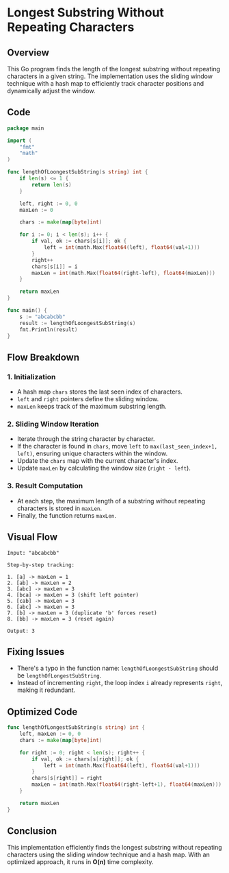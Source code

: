 # Longest Substring Without Repeating Characters

## Overview
This Go program finds the length of the longest substring without repeating characters in a given string. The implementation uses the sliding window technique with a hash map to efficiently track character positions and dynamically adjust the window.

## Code
```go
package main

import (
	"fmt"
	"math"
)

func lengthOfLoongestSubString(s string) int {
	if len(s) <= 1 {
		return len(s)
	}

	left, right := 0, 0
	maxLen := 0

	chars := make(map[byte]int)

	for i := 0; i < len(s); i++ {
		if val, ok := chars[s[i]]; ok {
			left = int(math.Max(float64(left), float64(val+1)))
		}
		right++
		chars[s[i]] = i
		maxLen = int(math.Max(float64(right-left), float64(maxLen)))
	}

	return maxLen
}

func main() {
	s := "abcabcbb"
	result := lengthOfLoongestSubString(s)
	fmt.Println(result)
}
```

## Flow Breakdown
### 1. **Initialization**
- A hash map `chars` stores the last seen index of characters.
- `left` and `right` pointers define the sliding window.
- `maxLen` keeps track of the maximum substring length.

### 2. **Sliding Window Iteration**
- Iterate through the string character by character.
- If the character is found in `chars`, move `left` to `max(last_seen_index+1, left)`, ensuring unique characters within the window.
- Update the `chars` map with the current character's index.
- Update `maxLen` by calculating the window size (`right - left`).

### 3. **Result Computation**
- At each step, the maximum length of a substring without repeating characters is stored in `maxLen`.
- Finally, the function returns `maxLen`.

## Visual Flow
```
Input: "abcabcbb"

Step-by-step tracking:

1. [a] -> maxLen = 1
2. [ab] -> maxLen = 2
3. [abc] -> maxLen = 3
4. [bca] -> maxLen = 3 (shift left pointer)
5. [cab] -> maxLen = 3
6. [abc] -> maxLen = 3
7. [b] -> maxLen = 3 (duplicate 'b' forces reset)
8. [bb] -> maxLen = 3 (reset again)

Output: 3
```

## Fixing Issues
- There's a typo in the function name: `lengthOfLoongestSubString` should be `lengthOfLongestSubString`.
- Instead of incrementing `right`, the loop index `i` already represents `right`, making it redundant.

## Optimized Code
```go
func lengthOfLongestSubString(s string) int {
	left, maxLen := 0, 0
	chars := make(map[byte]int)

	for right := 0; right < len(s); right++ {
		if val, ok := chars[s[right]]; ok {
			left = int(math.Max(float64(left), float64(val+1)))
		}
		chars[s[right]] = right
		maxLen = int(math.Max(float64(right-left+1), float64(maxLen)))
	}

	return maxLen
}
```

## Conclusion
This implementation efficiently finds the longest substring without repeating characters using the sliding window technique and a hash map. With an optimized approach, it runs in **O(n)** time complexity.

 